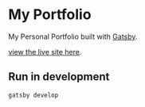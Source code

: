 # My Portfolio
My Personal Portfolio built with [Gatsby](https://www.gatsbyjs.org/).

 [view the live site here](https://gadjacobs.me/).

## Run in development
`gatsby develop`
